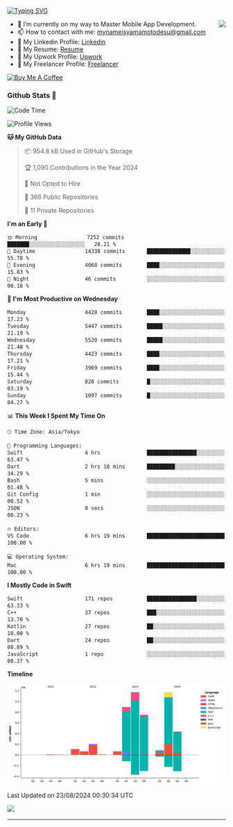 
[![Typing SVG](https://readme-typing-svg.demolab.com/?lines=Thank+You+For+Visiting!!;You+Are+Welcome✨;I+am+Kyo+Yamamoto;Mobile+Developer)](https://git.io/typing-svg)
<p>
<img align="right" src="https://media.giphy.com/media/26ufdb3cYKwbRtYVW/giphy.gif" style="max-width:100%;" height="150px">

- 🌱 I’m currently on my way to Master Mobile App Development.
- 📫 How to contact with me: mynameisyamamotodesu@gmail.com
- 🔗 My Linkedin Profile: [Linkedin](https://www.linkedin.com/in/kyo-yamamoto-a2ab50239)
- 🔗 My Resume: [Resume](https://www.kickresume.com/cv/rNok4e/)
- 🔗 My Upwork Profile: [Upwork](https://www.upwork.com/freelancers/~01aa9115102bb4af25)
- 🔗 My Freelancer Profile: [Freelancer](https://www.freelancer.com/u/yamamotodesu)

<a href="https://www.buymeacoffee.com/kyoyamamoto" target="_blank"><img src="https://cdn.buymeacoffee.com/buttons/default-orange.png" alt="Buy Me A Coffee" height="41" width="174"></a>

### Github Stats 🥇 
<!--START_SECTION:waka-->
![Code Time](http://img.shields.io/badge/Code%20Time-754%20hrs-blue)

![Profile Views](http://img.shields.io/badge/Profile%20Views-0-blue)

**🐱 My GitHub Data** 

> 📦 954.8 kB Used in GitHub's Storage 
 > 
> 🏆 1,090 Contributions in the Year 2024
 > 
> 🚫 Not Opted to Hire
 > 
> 📜 366 Public Repositories 
 > 
> 🔑 11 Private Repositories 
 > 
**I'm an Early 🐤** 

```text
🌞 Morning                7252 commits        ███████░░░░░░░░░░░░░░░░░░   28.21 % 
🌆 Daytime                14338 commits       ██████████████░░░░░░░░░░░   55.78 % 
🌃 Evening                4068 commits        ████░░░░░░░░░░░░░░░░░░░░░   15.83 % 
🌙 Night                  46 commits          ░░░░░░░░░░░░░░░░░░░░░░░░░   00.18 % 
```
📅 **I'm Most Productive on Wednesday** 

```text
Monday                   4428 commits        ████░░░░░░░░░░░░░░░░░░░░░   17.23 % 
Tuesday                  5447 commits        █████░░░░░░░░░░░░░░░░░░░░   21.19 % 
Wednesday                5520 commits        █████░░░░░░░░░░░░░░░░░░░░   21.48 % 
Thursday                 4423 commits        ████░░░░░░░░░░░░░░░░░░░░░   17.21 % 
Friday                   3969 commits        ████░░░░░░░░░░░░░░░░░░░░░   15.44 % 
Saturday                 820 commits         █░░░░░░░░░░░░░░░░░░░░░░░░   03.19 % 
Sunday                   1097 commits        █░░░░░░░░░░░░░░░░░░░░░░░░   04.27 % 
```


📊 **This Week I Spent My Time On** 

```text
🕑︎ Time Zone: Asia/Tokyo

💬 Programming Languages: 
Swift                    4 hrs               ████████████████░░░░░░░░░   63.47 % 
Dart                     2 hrs 10 mins       █████████░░░░░░░░░░░░░░░░   34.29 % 
Bash                     5 mins              ░░░░░░░░░░░░░░░░░░░░░░░░░   01.48 % 
Git Config               1 min               ░░░░░░░░░░░░░░░░░░░░░░░░░   00.52 % 
JSON                     0 secs              ░░░░░░░░░░░░░░░░░░░░░░░░░   00.23 % 

🔥 Editors: 
VS Code                  6 hrs 19 mins       █████████████████████████   100.00 % 

💻 Operating System: 
Mac                      6 hrs 19 mins       █████████████████████████   100.00 % 
```

**I Mostly Code in Swift** 

```text
Swift                    171 repos           ████████████████░░░░░░░░░   63.33 % 
C++                      37 repos            ███░░░░░░░░░░░░░░░░░░░░░░   13.70 % 
Kotlin                   27 repos            ██░░░░░░░░░░░░░░░░░░░░░░░   10.00 % 
Dart                     24 repos            ██░░░░░░░░░░░░░░░░░░░░░░░   08.89 % 
JavaScript               1 repo              ░░░░░░░░░░░░░░░░░░░░░░░░░   00.37 % 
```



**Timeline**

![Lines of Code chart](https://raw.githubusercontent.com/YamamotoDesu/YamamotoDesu/main/assets/bar_graph.png)


 Last Updated on 23/08/2024 00:30:34 UTC
<!--END_SECTION:waka-->

![](https://github-profile-summary-cards.vercel.app/api/cards/profile-details?username=YamamotoDesu&theme=vue)

----
